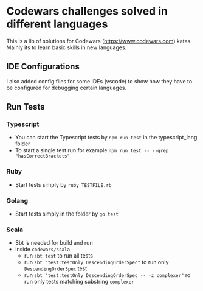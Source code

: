 # Codewars challenges solved in different languages

This is a lib of solutions for Codewars (https://www.codewars.com) katas. Mainly its to learn basic skills in new languages.

## IDE Configurations
I also added config files for some IDEs (vscode) to show how they have to be configured for debugging certain languages.

## Run Tests
### Typescript
- You can start the Typescript tests by `npm run test` in the typescript_lang folder
- To start a single test run for example `npm run test -- --grep "hasCorrectBrackets"`

### Ruby
- Start tests simply by `ruby TESTFILE.rb`

### Golang
- Start tests simply in the folder by `go test`

### Scala
- Sbt is needed for build and run
- inside `codewars/scala` 
    - run `sbt test` to run all tests
    - run `sbt "test:testOnly DescendingOrderSpec"` to run only `DescendingOrderSpec` test
    - run `sbt "test:testOnly DescendingOrderSpec -- -z complexer"` ro run only tests matching substring `complexer`

